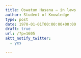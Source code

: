 ```yaml
---
title: Oswatun Hasana – in laws
author: Student of Knowledge
type: post
date: 1970-01-01T00:00:00+00:00
draft: true
url: /?p=1605
aktt_notify_twitter:
  - yes

---
```

